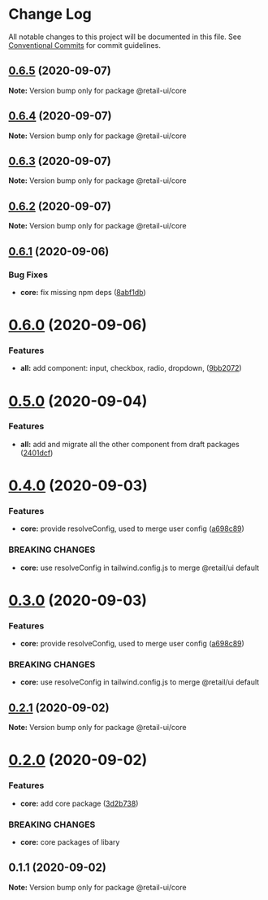 # Change Log

All notable changes to this project will be documented in this file.
See [Conventional Commits](https://conventionalcommits.org) for commit guidelines.

## [0.6.5](https://github.com/sondh0127/retail-ui/compare/@retail-ui/core@0.6.4...@retail-ui/core@0.6.5) (2020-09-07)

**Note:** Version bump only for package @retail-ui/core

## [0.6.4](https://github.com/sondh0127/retail-ui/compare/@retail-ui/core@0.6.3...@retail-ui/core@0.6.4) (2020-09-07)

**Note:** Version bump only for package @retail-ui/core

## [0.6.3](https://github.com/sondh0127/retail-ui/compare/@retail-ui/core@0.6.2...@retail-ui/core@0.6.3) (2020-09-07)

**Note:** Version bump only for package @retail-ui/core

## [0.6.2](https://github.com/sondh0127/retail-ui/compare/@retail-ui/core@0.6.1...@retail-ui/core@0.6.2) (2020-09-07)

**Note:** Version bump only for package @retail-ui/core

## [0.6.1](https://github.com/sondh0127/retail-ui/compare/@retail-ui/core@0.6.0...@retail-ui/core@0.6.1) (2020-09-06)

### Bug Fixes

- **core:** fix missing npm deps ([8abf1db](https://github.com/sondh0127/retail-ui/commit/8abf1db520fe9336dc907e213732647c0f8c07c3))

# [0.6.0](https://github.com/sondh0127/retail-ui/compare/@retail-ui/core@0.5.0...@retail-ui/core@0.6.0) (2020-09-06)

### Features

- **all:** add component: input, checkbox, radio, dropdown, ([9bb2072](https://github.com/sondh0127/retail-ui/commit/9bb20727be7df99d8fcbfe6dba2b8e225111eb91))

# [0.5.0](https://github.com/sondh0127/retail-ui/compare/@retail-ui/core@0.4.0...@retail-ui/core@0.5.0) (2020-09-04)

### Features

- **all:** add and migrate all the other component from draft packages ([2401dcf](https://github.com/sondh0127/retail-ui/commit/2401dcffeed92aa322be2944d4cfa9b8002e6e53))

# [0.4.0](https://github.com/sondh0127/retail-ui/compare/@retail-ui/core@0.2.1...@retail-ui/core@0.4.0) (2020-09-03)

### Features

- **core:** provide resolveConfig, used to merge user config ([a698c89](https://github.com/sondh0127/retail-ui/commit/a698c899c846cb30c07ee017ad6d657e80f66283))

### BREAKING CHANGES

- **core:** use resolveConfig in tailwind.config.js to merge @retail/ui default

# [0.3.0](https://github.com/sondh0127/retail-ui/compare/@retail-ui/core@0.2.1...@retail-ui/core@0.3.0) (2020-09-03)

### Features

- **core:** provide resolveConfig, used to merge user config ([a698c89](https://github.com/sondh0127/retail-ui/commit/a698c899c846cb30c07ee017ad6d657e80f66283))

### BREAKING CHANGES

- **core:** use resolveConfig in tailwind.config.js to merge @retail/ui default

## [0.2.1](https://github.com/sondh0127/retail-ui/compare/@retail-ui/core@0.2.0...@retail-ui/core@0.2.1) (2020-09-02)

**Note:** Version bump only for package @retail-ui/core

# [0.2.0](https://github.com/sondh0127/retail-ui/compare/@retail-ui/core@0.1.1...@retail-ui/core@0.2.0) (2020-09-02)

### Features

- **core:** add core package ([3d2b738](https://github.com/sondh0127/retail-ui/commit/3d2b7380c972b7ff069c27aee146b450ab4791f3))

### BREAKING CHANGES

- **core:** core packages of libary

## 0.1.1 (2020-09-02)

**Note:** Version bump only for package @retail-ui/core

